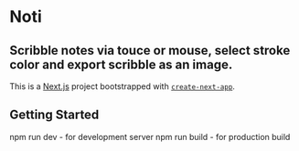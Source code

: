 # Noti

## Scribble notes via touce or mouse, select stroke color and export scribble as an image.


This is a [Next.js](https://nextjs.org/) project bootstrapped with [`create-next-app`](https://github.com/vercel/next.js/tree/canary/packages/create-next-app).

## Getting Started
npm run dev - for development server
npm run build - for production build
